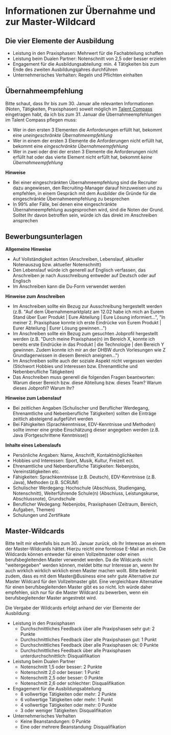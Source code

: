 # Informationen zur Übernahme und zur Master-Wildcard

## Die vier Elemente der Ausbildung
- Leistung in den Praxisphasen: Mehrwert für die Fachabteilung schaffen
- Leistung beim Dualen Partner: Notenschnitt von 2,5 oder besser erzielen
- Engagement für die Ausbildungsabteilung: min. 4 Tätigkeiten bis zum Ende des zweiten Ausbildungsjahres durchführen
- Unternehmerisches Verhalten: Regeln und Pflichten einhalten

## Übernahmeempfehlung
Bitte schaut, dass Ihr bis zum 30. Januar alle relevanten Informationen (Noten, Tätigkeiten, Praxisphasen) soweit möglich im [Talent Compass](https://sapit-hr-prod.launchpad.cfapps.eu10.hana.ondemand.com/site/VT#Shell-home) eingetragen habt, da ich bis zum 31. Januar die 
Übernahmeempfehlungen im Talent Compass pflegen muss:
- Wer in den ersten 3 Elementen die Anforderungen erfüllt hat, bekommt eine _uneingeschränkte Übernahmeempfehlung_
- Wer in einem der ersten 3 Elemente die Anforderungen nicht erfüllt hat, bekommt eine _eingeschränkte Übernahmeempfehlung_
- Wer in zwei oder drei der ersten 3 Elemente die Anforderungen nicht erfüllt hat oder das vierte Element nicht erfüllt hat, bekommt _keine Übernahmeempfehlung_

**Hinweise**
- Bei einer eingeschränkten Übernahmeempfehlung sind die Recruiter dazu angewiesen, den Recruiting-Manager darauf hinzuweisen und zu empfehlen, in einem Gespräch mit dem Ausbilder die Gründe für die eingeschränkte Übernahmeempfehlung zu besprechen
- In 99% aller Fälle, bei denen eine eingeschränkte Übernahmeempfehlung ausgesprochen wird, sind die Noten der Grund. Solltet Ihr davon betroffen sein, würde ich das direkt im Anschreiben ansprechen

## Bewerbungsunterlagen

**Allgemeine Hinweise**
- Auf Vollständigkeit achten (Anschreiben, Lebenslauf, aktueller Notenauszug bzw. aktueller Notenschnitt)
- Den Lebenslauf würde ich generell auf Englisch verfassen, das Anschreiben je nach Ausschreibung entweder auf Deutsch oder auf Englisch
- Im Anschreiben kann die Du-Form verwendet werden

**Hinweise zum Anschreiben**
- Im Anschreiben sollte ein Bezug zur Ausschreibung hergestellt werden (z.B. "Auf dem Übernahmemarktplatz am 12.02 habe ich mich an Eurem Stand über Euer Produkt | Eure Abteilung | Eure Lösung informiert…", "In meiner 2. Praxisphase konnte ich erste Eindrücke von Eurem Produkt | Eurer Abteilung | Eurer Lösung gewinnen…")
- Im Anschreiben sollte ein Bezug zum gesuchten Jobprofil hergestellt werden (z.B. "Durch meine Praxisphase(n) im Bereich X, konnte ich bereits erste Eindrücke in das Produkt | die Technologie | den Bereich Y gewinnen. Zudem konnte ich mir an der DHBW durch Vorlesungen wie Z Grundlagenwissen in diesem Bereich aneignen…")
- Im Anschreiben sollte auch der soziale Aspekt nicht vergessen werden (Stichwort Hobbies und Interessen bzw. Ehrenamtliche und Nebenberufliche Tätigkeiten)
- Das Anschreiben muss generell die folgenden Fragen beantworten: Warum dieser Bereich bzw. diese Abteilung bzw. dieses Team? Warum dieses Jobprofil? Warum Ihr?

**Hinweise zum Lebenslauf**
- Bei zeitlichen Angaben (Schulischer und Beruflicher Werdegang, Ehrenamtliche und Nebenberufliche Tätigkeiten) sollten die Einträge zeitlich absteigend aufgeführt werden
- Bei Fähigkeiten (Sprachkenntnisse, EDV-Kenntnisse und Methoden) sollte immer eine grobe Einschätzung dieser angegeben werden (z.B. Java (Fortgeschrittene Kenntnisse))

**Inhalte eines Lebenslaufs**
- Persönliche Angaben: Name, Anschrift, Kontaktmöglichkeiten
- Hobbies und Interessen: Sport, Musik, Kultur, Freizeit ect.
- Ehrenamtliche und Nebenberufliche Tätigkeiten: Nebenjobs, Vereinstätigkeiten etc.
- Fähigkeiten: Sprachkenntnisse (z.B. Deutsch), EDV-Kenntnisse (z.B. Java), Methoden (z.B. SCRUM)
- Schulischer Werdegang: Hochschule (Abschluss, Studiengang, Notenschnitt), Weiterführende Schule(n) (Abschluss, Leistungskurse, Abschlussnote), Grundschule
- Beruflicher Wedegang: Nebenjobs, Praxisphasen (Zeitraum, Bereich, Aufgaben, Themen)
- Schulungen und Zertifikate

## Master-Wildcards
Bitte teilt mir ebenfalls bis zum 30. Januar zurück, ob Ihr Interesse an einem der Master-Wildcards hättet. Hierzu reicht eine formlose E-Mail an mich. Die Wildcards können entweder für einen Vollzeitmaster oder einen berufsbegleitenden Master verwendet werden. Da die Wildcards nicht "weitergegeben" werden können, meldet bitte nur Interesse an, wenn Ihr auch wirklich wirklich wirklich einen Master machen wollt. Bitte bedenkt zudem, dass es mit dem Master@Business eine sehr gute Alternative zur Master Wildcard für den Vollzeitmaster gibt. Eine vergleichbare Alternative für einen berufsbegleitenden Master gibt es so nicht. Ich würde daher empfehlen, sich nur für die Master Wildcard zu bewerben, wenn ein berufsbegleitender Master angestrebt wird.

Die Vergabe der Wildcards erfolgt anhand der vier Elemente der Ausbildung:
- Leistung in den Praxisphasen
  - Durchschnittliches Feedback über alle Praxipshasen sehr gut: 2 Punkte 
  - Durchschnittliches Feedback über alle Praxipshasen gut: 1 Punkt
  - Durchschnittliches Feedback über alle Praxisphasen ok: 0 Punkte
  - Durchschnittliches Feedback über alle Praxisphasen unterdurchschnittlich: Disqualifikation
- Leistung beim Dualen Partner
  - Notenschnitt 1,5 oder besser: 2 Punkte
  - Notenschnitt 2,0 oder besser: 1 Punkt
  - Notenschnitt 2,5 oder besser: 0 Punkte
  - Notenschnitt 2,6 oder schlechter: Disqualifikation
- Engagement für die Ausbildungsabteilung
  - 8 vollwertige Tätigkeiten oder mehr: 2 Punkte
  - 6 vollwertige Tätigkeiten oder mehr: 1 Punkt
  - 4 vollwertige Tätigkeiten oder mehr: 0 Punkte
  - 3 oder weniger Tätigkeiten: Disqualifikation
- Unternehmerisches Verhalten
  - Keine Beanstandungen: 0 Punkte
  - Eine oder mehrere Beanstandung: Disqualifikation
